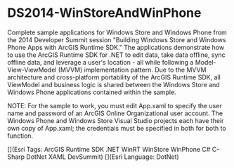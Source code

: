 DS2014-WinStoreAndWinPhone
==========================

Complete sample applications for Windows Store and Windows Phone from the 2014 Developer Summit session "Building Windows Store and Windows Phone Apps with ArcGIS Runtime SDK."  The applications demonstrate how to use the ArcGIS Runtime SDK for .NET to edit data, take data offline, sync offline data, and leverage a user's location - all while following a Model-View-ViewModel (MVVM) implementation pattern.  Due to the MVVM architecture and cross-platform portability of the ArcGIS Runtime SDK, all ViewModel and business logic is shared between the Windows Store and Windows Phone applications contained within the sample.

NOTE: For the sample to work, you must edit App.xaml to specify the user name and password of an ArcGIS Online Organizational user account.  The Windows Phone and Windows Store Visual Studio projects each have their own copy of App.xaml; the credentials must be specified in both for both to function.

[](Esri Tags: ArcGIS Runtime SDK .NET WinRT WinStore WinPhone C# C-Sharp DotNet XAML DevSummit)
[](Esri Language: DotNet)
